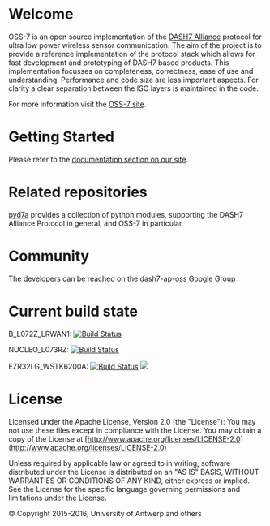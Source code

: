 # Welcome

OSS-7 is an open source implementation of the [DASH7 Alliance](http://www.dash7-alliance.org) protocol for ultra low power wireless sensor communication. The aim of the project is to provide a reference implementation of the protocol stack which allows for fast development and prototyping of DASH7 based products. This implementation focusses on completeness, correctness, ease of use and understanding. Performance and code size are less important aspects. For clarity a clear separation between the ISO layers is maintained in the code.

For more information visit the [OSS-7 site](http://mosaic-lopow.github.io/dash7-ap-open-source-stack/).

# Getting Started

Please refer to the [documentation section on our site](http://mosaic-lopow.github.io/dash7-ap-open-source-stack/docs/home/).

# Related repositories

[pyd7a](https://github.com/MOSAIC-LoPoW/pyd7a) provides a collection of python modules, supporting the DASH7 Alliance Protocol in general, and OSS-7 in particular.

# Community

The developers can be reached on the [dash7-ap-oss Google Group](https://groups.google.com/forum/#!forum/dash7-ap-oss)

# Current build state

B_L072Z_LRWAN1: [![Build Status](jenkins.idlab.uantwerpen.be:8080/buildStatus/icon?job=BuildProject/Platform=B_L072Z_LRWAN1)](jenkins.idlab.uantwerpen.be:8080/job/BuildProject/Platform=B_L072Z_LRWAN1/)

NUCLEO_L073RZ: [![Build Status](jenkins.idlab.uantwerpen.be:8080/buildStatus/icon?job=BuildProject/Platform=NUCLEO_L073RZ)](jenkins.idlab.uantwerpen.be:8080/job/BuildProject/Platform=NUCLEO_L073RZ/)

EZR32LG_WSTK6200A: 
[![Build Status](http://143.129.38.131:8080/buildStatus/icon?job=BuildProject/Platform=EZR32LG_WSTK6200A)](http://143.129.38.131:8080/job/BuildProject/Platform=EZR32LG_WSTK6200A/)
<a href='http://143.129.38.131:8080/job/BuildProject/Platform=EZR32LG_WSTK6200A/'><img src='http://143.129.38.131:8080/buildStatus/icon?job=BuildProject/Platform=EZR32LG_WSTK6200A'></a>

# License

Licensed under the Apache License, Version 2.0 (the "License"): You may not use these files except in compliance with the License. You may obtain a copy of the License at [http://www.apache.org/licenses/LICENSE-2.0](http://www.apache.org/licenses/LICENSE-2.0)

Unless required by applicable law or agreed to in writing, software distributed under the License is distributed on an "AS IS" BASIS, WITHOUT WARRANTIES OR CONDITIONS OF ANY KIND, either express or implied. See the License for the specific language governing permissions and limitations under the License.

&copy; Copyright 2015-2016, University of Antwerp and others
